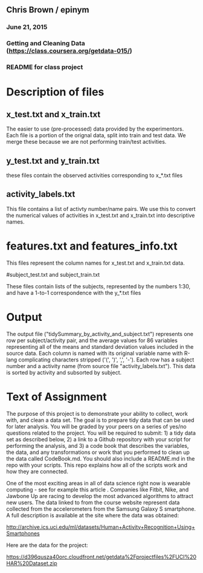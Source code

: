 ## Chris Brown / epinym
### June 21, 2015
### Getting and Cleaning Data (https://class.coursera.org/getdata-015/) 
### README for class project

# Description of files

## x_test.txt and x_train.txt

The easier to use (pre-processed) data provided by the experimentors. Each file is a portion of the orignal data, split into train and test data. We merge these because we are not performing train/test activities.

## y_test.txt and y_train.txt

these files contain the observed activities corresponding to x_*.txt files

## activity_labels.txt

This file contains a list of activty number/name pairs. We use this to convert the numerical values of activities in x_test.txt and x_train.txt into descriptive names.

# features.txt and features_info.txt

This files represent the column names for x_test.txt and x_train.txt data.

#subject_test.txt and subject_train.txt

These files contain lists of the subjects, represented by the numbers 1:30, and have a 1-to-1 correspondence with the y_*.txt files

# Output

The output file ("tidySummary_by_activity_and_subject.txt") represents one row per subject/activity pair, and the average values for 86 variables representing all of the means and standard deviation values included in the source data. Each column is named with its original variable name with R-lang complicating characters stripped ('(', ')', ',', '-'). Each row has a subject number and a activity name (from source file "activity_labels.txt"). This data is sorted by activity and subsorted by subject.

# Text of Assignment

The purpose of this project is to demonstrate your ability to collect, work with, and clean a data set. The goal is to prepare tidy data that can be used for later analysis. You will be graded by your peers on a series of yes/no questions related to the project. You will be required to submit: 1) a tidy data set as described below, 2) a link to a Github repository with your script for performing the analysis, and 3) a code book that describes the variables, the data, and any transformations or work that you performed to clean up the data called CodeBook.md. You should also include a README.md in the repo with your scripts. This repo explains how all of the scripts work and how they are connected.  

One of the most exciting areas in all of data science right now is wearable computing - see for example this article . Companies like Fitbit, Nike, and Jawbone Up are racing to develop the most advanced algorithms to attract new users. The data linked to from the course website represent data collected from the accelerometers from the Samsung Galaxy S smartphone. A full description is available at the site where the data was obtained: 

http://archive.ics.uci.edu/ml/datasets/Human+Activity+Recognition+Using+Smartphones 

Here are the data for the project: 

https://d396qusza40orc.cloudfront.net/getdata%2Fprojectfiles%2FUCI%20HAR%20Dataset.zip 
